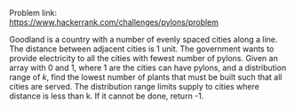 Problem link: </br>
https://www.hackerrank.com/challenges/pylons/problem

Goodland is a country with a number of evenly spaced cities along a line. The distance between adjacent cities is 1 unit. 
The government wants to provide electricity to all the cities with fewest number of pylons. 
Given an array with 0 and 1, where 1 are the cities can have pylons, and a distribution range of *k*, find the lowest number 
of plants that must be built such that all cities are served. The distribution range limits supply to cities where distance is less than k.
If it cannot be done, return -1.
